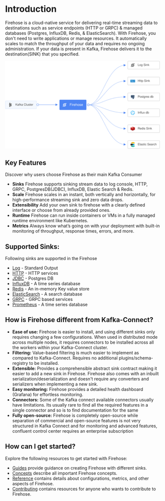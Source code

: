 # Introduction

Firehose is a cloud-native service for delivering real-time streaming data to destinations such as service endpoints \(HTTP or GRPC\) & managed databases \(Postgres, InfluxDB, Redis, & ElasticSearch\). With Firehose, you don't need to write applications or manage resources. It automatically scales to match the throughput of your data and requires no ongoing administration. If your data is present in Kafka, Firehose delivers it to the destination\(SINK\) that you specified.

![](.gitbook/assets/overview.svg)

## Key Features

Discover why users choose Firehose as their main Kafka Consumer

* **Sinks** Firehose supports sinking stream data to log console, HTTP, GRPC, PostgresDB\(JDBC\), InfluxDB, Elastic Search & Redis.
* **Scale** Firehose scales in an instant, both vertically and horizontally, for high-performance streaming sink and zero data drops.
* **Extensibility** Add your own sink to firehose with a clearly defined interface or choose from already provided ones.
* **Runtime** Firehose can run inside containers or VMs in a fully managed runtime environment like Kubernetes.
* **Metrics** Always know what’s going on with your deployment with built-in monitoring of throughput, response times, errors, and more.

## Supported Sinks:

Following sinks are supported in the Firehose

* [Log](https://en.wikipedia.org/wiki/Log_file) - Standard Output
* [HTTP](https://en.wikipedia.org/wiki/Hypertext_Transfer_Protocol) - HTTP services
* [JDBC](https://en.wikipedia.org/wiki/Java_Database_Connectivity) - Postgres DB
* [InfluxDB](https://en.wikipedia.org/wiki/InfluxDB) - A time series database 
* [Redis](https://en.wikipedia.org/wiki/Redis) - An in-memory Key value store
* [ElasticSearch](https://en.wikipedia.org/wiki/Elasticsearch) - A search database
* [GRPC](https://en.wikipedia.org/wiki/GRPC) - GRPC based services
* [Prometheus](https://en.wikipedia.org/wiki/Prometheus_%28software) - A time series database

## How is Firehose different from Kafka-Connect?

* **Ease of use:** Firehose is easier to install, and using different sinks only requires changing a few configurations. When used in distributed mode across multiple nodes, it requires connectors to be installed across all the workers within your Kafka-Connect cluster.
* **Filtering:** Value-based filtering is much easier to implement as compared to Kafka-Connect. Requires no additional plugins/schema-registry to be installed.
* **Extensible:** Provides a comprehensible abstract sink contract making it easier to add a new sink in Firehose. Firehose also comes with an inbuilt serialization/deserialization and doesn't require any converters and serializers when implementing a new sink. 
* **Easy monitoring:** Firehose provides a detailed health dashboard \(Grafana\) for effortless monitoring.
* **Connectors:** Some of the Kafka connect available connectors usually have limitations. Its usually rare to find all the required features in a single connector and so is to find documentation for the same
* **Fully open-source:** Firehose is completely open-source while separation of commercial and open-source features is not very structured in Kafka Connect and for monitoring and advanced features, confluent control center requires an enterprise subscription

## How can I get started?

Explore the following resources to get started with Firehose:

* [Guides]() provide guidance on creating Firehose with different sinks.
* [Concepts]() describe all important Firehose concepts.
* [Reference]() contains details about configurations, metrics, and other aspects of Firehose.
* [Contributing]() contains resources for anyone who wants to contribute to Firehose.

